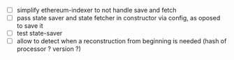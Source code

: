 - [ ] simplify ethereum-indexer to not handle save and fetch
- [ ] pass state saver and state fetcher in constructor via config, as oposed to save it
- [ ] test state-saver
- [ ] allow to detect when a reconstruction from beginning is needed (hash of processor ? version ?)
